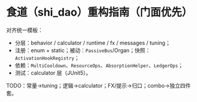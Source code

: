 # 食道（shi_dao）重构指南（门面优先）

对齐统一模板：
- 分层：behavior / calculator / runtime / fx / messages / tuning；
- 注册：enum + static；被动：`PassiveBus`/Organ；快照：`ActivationHookRegistry`；
- 依赖：`MultiCooldown`、`ResourceOps`、`AbsorptionHelper`、`LedgerOps`；
- 测试：calculator 层（JUnit5）。

TODO：常量→tuning；逻辑→calculator；FX/提示→归口；combo→独立四件套。
